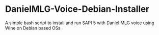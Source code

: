 # DanielMLG-Voice-Debian-Installer
A simple bash script to install and run SAPI 5 with Daniel MLG voice using Wine on Debian based OSs

